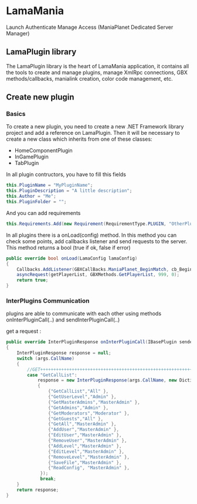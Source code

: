 # LamaMania
Launch Authenticate Manage Access (ManiaPlanet Dedicated Server Manager)

## LamaPlugin library
The LamaPlugin library is the heart of LamaMania application, it contains all the tools to create and manage plugins, manage XmlRpc connections, GBX methods/callbacks, manialink creation, color code management, etc.

## Create new plugin
### Basics
To create a new plugin, you need to create a new .NET Framework library project
and add a reference on LamaPlugin. Then it will be necessary to create a new class which inherits from one of these classes:
- HomeComponentPlugin
- InGamePlugin
- TabPlugin

In all plugin contructors, you have to fill this fields
```csharp
this.PluginName = "MyPluginName";
this.PluginDescription = "A little description";
this.Author = "Me";
this.PluginFolder = "";
```

And you can add requirements
```csharp
this.Requirements.Add(new Requirement(RequirementType.PLUGIN, "OtherPlugin"));
```

In all plugins there is a onLoad(config) method. In this method you can check some points, add callbacks listener and send requests to the server. This method returns a bool (true if ok, false if error)


```csharp
public override bool onLoad(LamaConfig lamaConfig)
{
    Callbacks.AddListener(GBXCallBacks.ManiaPlanet_BeginMatch, cb_BeginMatch);   
    asyncRequest(getPlayerList, GBXMethods.GetPlayerList, 999, 0);
    return true;
}
```



### InterPlugins Communication

plugins are able to communicate with each other using methods onInterPluginCall(..) and sendInterPluginCall(..)

get a request : 
```csharp
public override InterPluginResponse onInterPluginCall(IBasePlugin sender, InterPluginArgs args)
{
    InterPluginResponse response = null;
    switch (args.CallName)
    {
        //GET++++++++++++++++++++++++++++++++++++++++++++++++++++++++++++++++++++++++++++++++++++++++++
        case "GetCallList":
            response = new InterPluginResponse(args.CallName, new Dictionary<string, object>
            {
                {"GetCallList","All" },
                {"GetUserLevel","Admin" },
                {"GetMasterAdmins","MasterAdmin" },
                {"GetAdmins","Admin" },
                {"GetModerators","Moderator" },
                {"GetGuests","All" },
                {"GetAll","MasterAdmin" },
                {"AddUser","MasterAdmin" },
                {"EditUser","MasterAdmin" },
                {"RemoveUser","MasterAdmin" },
                {"AddLevel","MasterAdmin" },
                {"EditLevel","MasterAdmin" },
                {"RemoveLevel","MasterAdmin" },
                {"SaveFile","MasterAdmin" },
                {"ReadConfig", "MasterAdmin" },
             });
             break;
    }
    return response;
}
```

